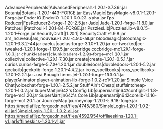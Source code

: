 AdvancedPeripherals|AdvancedPeripherals-1.20.1-0.7.36r.jar
Botania|Botania-1.20.1-443-FORGE.jar
EasyMagic|EasyMagic-v8.0.1-1.20.1-Forge.jar
Ender IO|EnderIO-1.20.1-6.0.23-alpha.jar
Fps Reducer|FpsReducer2-forge-1.20-2.5.jar
Jade|Jade-1.20.1-forge-11.8.0.jar
Patchouli|Patchouli-1.20.1-84-FORGE.jar
PuzzlesLib|PuzzlesLib-v8.0.15-1.20.1-Forge.jar
SecurityCraft|[1.20.1] SecurityCraft v1.9.8.jar
ars_nouveau|ars_nouveau-1.20.1-4.9.0-all.jar
bloodmagic|bloodmagic-1.20.1-3.3.2-44.jar
caelus|caelus-forge-3.1.0+1.20.jar
cc-tweaked|cc-tweaked-1.20.1-forge-1.109.5.jar
cccbridge|cccbridge-mc1.20.1-forge-1.6.3.jar
chunkloaders|chunkloaders-1.2.8a-forge-mc1.20.1.jar
collective|collective-1.20.1-7.30.jar
create|create-1.20.1-0.5.1.f.jar
curios|curios-forge-5.7.0+1.20.1.jar
doubledoors|doubledoors-1.20.1-5.2.jar
geckolib|geckolib-forge-1.20.1-4.4.2.jar
irons_spellbooks|irons_spellbooks-1.20.1-2.2.1.jar
Just Enough Items|jei-1.20.1-forge-15.3.0.1.jar
playerAnimator|player-animation-lib-forge-1.0.2-rc1+1.20.jar
Simple Voice Chat|voicechat-forge-1.20.1-2.5.2.jar
Stuff Ain't Cheap|stuffaintcheap-1.20.1-1.0.2.jar
SuperMartijn642's Config Lib|supermartijn642configlib-1.1.8-forge-mc1.20.jar
SuperMartijn642's Core Lib|supermartijn642corelib-1.1.16-forge-mc1.20.1.jar
JourneyMap|journeymap-1.20.1-5.9.18-forge.jar
https://mediafilez.forgecdn.net/files/4745/380/SimpleLogin-1.20.1-1.0.2-all.jar|SimpleLogin-1.20.1-1.0.2-all.jar
https://mediafilez.forgecdn.net/files/4592/954/offlineskins-1.20.1-v1.jar|offlineskins-1.20.1-v1.jar
